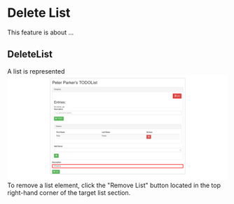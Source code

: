 # Delete List

This feature is about ...

## DeleteList

A list is represented 
![ListSectionhighlighted_](./ListSectionhighlighted_.png)
To remove a list element, click the "Remove List" button located in the top right-hand corner of the target list section.

